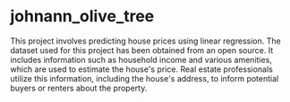 # johnann_olive_tree
This project involves predicting house prices using linear regression. The dataset used for this project has been obtained from an open source. It includes information such as household income and various amenities, which are used to estimate the house's price. Real estate professionals utilize this information, including the house's address, to inform potential buyers or renters about the property.
